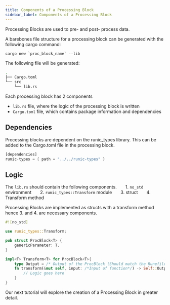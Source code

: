 ```yaml
---
title: Components of a Processing Block
sidebar_label: Components of a Processing Block
---
```


Processing Blocks are used to pre- and post- process data.

A barebones file structure for a processing block can be generated with the following cargo command:

```rust
cargo new `proc_block_name` --lib
```

The following file will be generated:

```bash
.
├── Cargo.toml
└── src
    └── lib.rs
```

Each processing block has 2 components

- `lib.rs` file, where the logic of the processing block is written
- `Cargo.toml` file, which contains package information and dependencies

## Dependencies

Processing blocks are dependent on the runic_types library. This can be added to the Cargo.toml file in the processing block.

```rust
[dependencies]
runic-types = { path = "../../runic-types" }
```

## Logic

The `lib.rs` should contain the following components.
&nbsp;&nbsp;&nbsp;&nbsp;&nbsp;&nbsp;1. `no_std` environment
&nbsp;&nbsp;&nbsp;&nbsp;&nbsp;&nbsp;2. `runic_types::Transform` module
&nbsp;&nbsp;&nbsp;&nbsp;&nbsp;&nbsp;3. struct
&nbsp;&nbsp;&nbsp;&nbsp;&nbsp;&nbsp;4. Transform method

Processing Blocks are implemented as structs with a transform method hence 3. and 4. are necessary components.

```rust
#![no_std]

use runic_types::Transform;

pub struct ProcBlock<T> {
    genericParameter: T,
}

impl<T> Transform<T> for ProcBlock<T>{
    type Output = /* Output of the ProcBlock (Should match the Runefile Output)*/;
    fn transform(&mut self, input: /*Input of function*/) -> Self::Output {
        // Logic goes here
    }
}
```

Our next tutorial will explore the creation of a Processing Block in greater detail.
